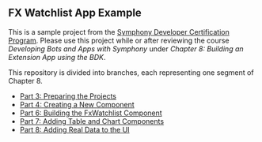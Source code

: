 ## FX Watchlist App Example

This is a sample project from the [Symphony Developer Certification Program](https://learn.symphony.com).
Please use this project while or after reviewing the course *Developing Bots and Apps with Symphony*
under *Chapter 8: Building an Extension App using the BDK*.

This repository is divided into branches, each representing one segment of Chapter 8.
* [Part 3: Preparing the Projects](https://github.com/SymphonyPlatformSolutions/symphony-training-fx-app/tree/8.3-Preparing-the-Projects)
* [Part 4: Creating a New Component](https://github.com/SymphonyPlatformSolutions/symphony-training-fx-app/tree/8.4-Creating-a-New-Component)
* [Part 6: Building the FxWatchlist Component](https://github.com/SymphonyPlatformSolutions/symphony-training-fx-app/tree/8.6-Building-the-FxWatchlist-Component)
* [Part 7: Adding Table and Chart Components](https://github.com/SymphonyPlatformSolutions/symphony-training-fx-app/tree/8.7-Adding-Table-and-Chart-Components)
* [Part 8: Adding Real Data to the UI](https://github.com/SymphonyPlatformSolutions/symphony-training-fx-app/tree/8.8-Adding-Real-Data-to-the-UI)
